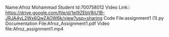 Name:Afroz Mohammad
Student Id:700758012
Video Link:: https://drive.google.com/file/d/1eI9ZEbV8iU1B-JRJA4yL2Wx6QwZAOW6k/view?usp=sharing
Code File:assignment1 (1).py
Documentation File:Afroz_Assignment1.pdf
Video file:Afroz_assignment1.mp4
